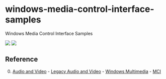 # windows-media-control-interface-samples
Windows Media Control Interface Samples

[![](https://img.shields.io/github/license/mashape/apistatus.svg?maxAge=2592000)](LICENSE)
[![](https://ci.appveyor.com/api/projects/status/3ugv3hbd4jvh3lo8?svg=true)](https://ci.appveyor.com/project/skitaoka/windows-media-control-interface-samples)

## Reference

0. [Audio and Video](https://msdn.microsoft.com/en-us/library/ee663260(v=vs.85).aspx) - [Legacy Audio and Video](https://msdn.microsoft.com/en-us/library/hh309469(v=vs.85).aspx) - [Windows Multimedia](https://msdn.microsoft.com/en-us/library/dd743883(v=vs.85).aspx) -  [MCI](https://msdn.microsoft.com/en-us/library/dd757151(v=vs.85).aspx)
